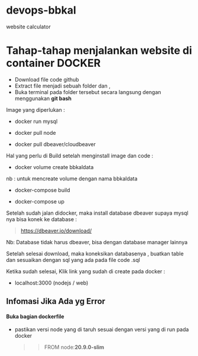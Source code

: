 # devops-bbkal
website calculator

# Tahap-tahap menjalankan website di container DOCKER

- Download file code github
- Extract file menjadi sebuah folder dan ,
- Buka terminal pada folder tersebut secara langsung dengan menggunakan <b>git bash</b>

Image yang diperlukan :

- docker run mysql
  
- docker pull node

- docker pull dbeaver/cloudbeaver


Hal yang perlu di Build setelah menginstall image dan code :

- docker volume create bbkaldata

nb : untuk mencreate volume dengan nama bbkaldata


- docker-compose build

- docker-compose up


Setelah sudah jalan didocker, maka install database dbeaver supaya mysql nya bisa konek ke database :
  
>https://dbeaver.io/download/

Nb: Database tidak harus dbeaver, bisa dengan database manager lainnya


Setelah selesai download, maka koneksikan databasenya , buatkan table dan sesuaikan dengan sql yang ada pada file code .sql



Ketika sudah selesai, Klik link yang sudah di create pada docker :
- localhost:3000 (nodejs / web)


<h2>Infomasi Jika Ada yg Error</h2>

<h4>Buka bagian <b>dockerfile</b></h4>

- pastikan versi node yang di taruh sesuai dengan versi yang di run pada docker</br>

   >> FROM node:<b>20.9.0-slim</b>



